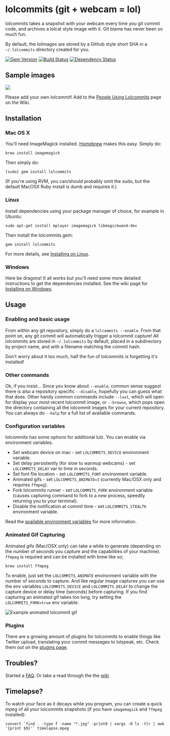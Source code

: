 # lolcommits (git + webcam = lol)

lolcommits takes a snapshot with your webcam every time you git commit code, and archives a lolcat style image with it.
Git blame has never been so much fun.

By default, the lolimages are stored by a Github style short SHA in a `~/.lolcommits` directory created for you.

[![Gem Version](https://badge.fury.io/rb/lolcommits.png)](http://badge.fury.io/rb/lolcommits)
[![Build Status](https://secure.travis-ci.org/mroth/lolcommits.png?branch=master)](http://travis-ci.org/mroth/lolcommits)
[![Dependency Status](https://gemnasium.com/mroth/lolcommits.png)](https://gemnasium.com/mroth/lolcommits)

## Sample images
<img src="http://blog.mroth.info/images/postcontent/yearinsideprojects/lolcommits_users2.jpg" />

Please add your own lolcommit! Add to the [People Using Lolcommits](https://github.com/mroth/lolcommits/wiki/Lolcommits-from-around-the-world%21) page on the Wiki.

## Installation
### Mac OS X
You'll need ImageMagick installed.  [Homebrew](http://mxcl.github.com/homebrew/) makes this easy.  Simply do:

	brew install imagemagick

Then simply do:

	[sudo] gem install lolcommits

(If you're using RVM, you can/should probably omit the sudo, but the default MacOSX Ruby install is dumb and requires it.)

### Linux
Install dependencies using your package manager of choice, for example in Ubuntu:

    sudo apt-get install mplayer imagemagick libmagickwand-dev

Then install the lolcommits gem:

    gem install lolcommits

For more details, see [Installing on Linux](https://github.com/mroth/lolcommits/wiki/Installing-on-Linux).

### Windows
Here be dragons! It all works but you'll need some more detailed instructions to get the dependencies installed.  See the wiki page for [Installing on Windows](https://github.com/mroth/lolcommits/wiki/Installing-on-Windows).

## Usage
### Enabling and basic usage
From within any git repository, simply do a `lolcommits --enable`. From that point on, any git commit will automatically trigger a lolcommit capture! All lolcommits are stored in `~/.lolcommits` by default, placed in a subdirectory by project name, and with a filename matching the commit hash.

Don't worry about it too much, half the fun of lolcommits is forgetting it's installed!

### Other commands
Ok, if you insist... Since you know about `--enable`, common sense suggest there is also a repository specific `--disable`, hopefully you can guess what that does. Other handy common commands include `--last`, which will open for display your most recent lolcommit image, or `--browse`, which pops open the directory containing all the lolcommit images for your current repository. You can always do `--help` for a full list of available commands.

### Configuration variables
lolcommits has some options for additional lulz.  You can enable via
environment variables.

 * Set webcam device on mac - set `LOLCOMMITS_DEVICE` environment variable.
 * Set delay persistently (for slow to warmup webcams) - set
   `LOLCOMMITS_DELAY` var to time in seconds.
 * Set font file location - set `LOLCOMMITS_FONT` environment variable.
 * Animated gifs - set `LOLCOMMITS_ANIMATE=3` (currently Mac/OSX only and requires `ffmpeg`).
 * Fork lolcommits runner - set `LOLCOMMITS_FORK` environment variable
   (causes capturing command to fork to a new process, speedily returning you to your terminal).
 * Disable the notification at commit time - set `LOLCOMMITS_STEALTH` environment variable.

Read the [available environment variables](https://github.com/mroth/lolcommits/wiki/Available-Environment-Variables) for more information.

### Animated Gif Capturing
Animated gifs (Mac/OSX only) can take a while to generate (depending on the number of seconds you capture and the capabilities of your machine). `ffmpeg` is required and can be installed with brew like so;

    brew install ffmpeg

To enable, just set the `LOLCOMMITS_ANIMATE` environment variable with the number of seconds to capture.
And like regular image captures you can use the env variables `LOLCOMMITS_DEVICE` and `LOLCOMMITS_DELAY` to change the capture device or delay time (seconds) before capturing.
If you find capturing an animated gif takes too long, try setting the `LOLCOMMITS_FORK=true` env variable.

![Example animated lolcommit gif](http://cdn2.usa.bugleblogs.com/blogs/000/000/003/de0eb9aa695.gif "Example animated lolcommit gif")

### Plugins
There are a growing amount of plugins for lolcommits to enable things like Twitter upload, translating your commit messages to lolspeak, etc.  Check them out on the [plugins page](https://github.com/mroth/lolcommits/wiki/Configuring-Plugins).

## Troubles?
Started a [FAQ](https://github.com/mroth/lolcommits/wiki/FAQ). Or take a read through the the [wiki](https://github.com/mroth/lolcommits/wiki)

## Timelapse?
To watch your face as it decays while you program, you can create a quick mpeg of all your lolcommits snapshots (if you have `imagemagick` and `ffmpeg` installed):

    convert `find . -type f -name "*.jpg" -print0 | xargs -0 ls -tlr | awk '{print $9}'` timelapse.mpeg

